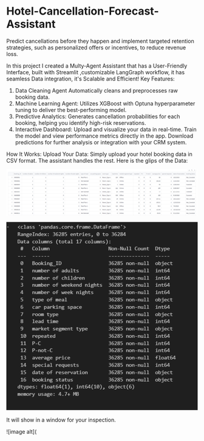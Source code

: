 # Hotel-Cancellation-Forecast-Assistant
Predict cancellations before they happen and implement targeted retention strategies, such as personalized offers or incentives, to reduce revenue loss.

In this project I created a Multy-Agent Assistant that has a User-Friendly Interface, built with Streamlit ,customizable LangGraph workflow, it has seamless Data integration, it's Scalable and Efficient!
Key Features:
1. Data Cleaning Agent
Automatically cleans and preprocesses raw booking data.
2. Machine Learning Agent:
Utilizes XGBoost with Optuna hyperparameter tuning to deliver the best-performing model.
3. Predictive Analytics:
Generates cancellation probabilities for each booking, helping you identify high-risk reservations.
4. Interactive Dashboard:
Upload and visualize your data in real-time.
Train the model and view performance metrics directly in the app.
Download predictions for further analysis or integration with your CRM system.

How It Works:
Upload Your Data:
Simply upload your hotel booking data in CSV format. The assistant handles the rest.
Here is the glips of the Data:

![image alt](https://github.com/boprosv/Hotel-Cancellation-Forecast-Assistant/blob/main/Screenshot%202025-03-05%20132511.png?raw=true)

![image alt](https://github.com/boprosv/Hotel-Cancellation-Forecast-Assistant/blob/main/Screenshot%202025-03-05%20132321.png?raw=true)

It will show in a window for your inspection.

![image alt](
